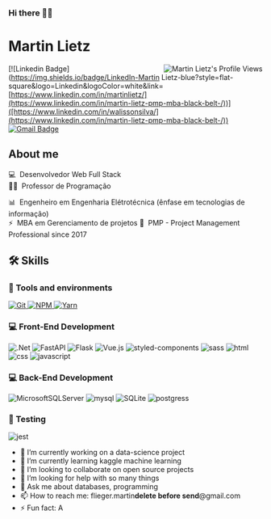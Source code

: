 ### Hi there 👋✨
# Martin Lietz

<img align="right" src="https://komarev.com/ghpvc/?username=martinlietz" alt="Martin Lietz's Profile Views" />

[![Linkedin Badge](https://img.shields.io/badge/LinkedIn-Martin Lietz-blue?style=flat-square&logo=Linkedin&logoColor=white&link=[https://www.linkedin.com/in/martinlietz/](https://www.linkedin.com/in/martin-lietz-pmp-mba-black-belt-/))]([https://www.linkedin.com/in/walissonsilva/](https://www.linkedin.com/in/martin-lietz-pmp-mba-black-belt-/)) 
[![Gmail Badge](https://img.shields.io/badge/flieger.martin@gmail.com-c14438?style=flat-square&logo=Gmail&logoColor=white&link=mailto:flieger.martin@gmail.com)](mailto:flieger.martin@gmail.com)

<!--![Martin Lietz's github stats](https://github-readme-stats.vercel.app/api?username=martinlietz&show_icons=true&theme=tokyonight)-->

## About me

💻 &nbsp;Desenvolvedor Web Full Stack  
👨‍🏫 &nbsp;Professor de Programação  
<!--🆙 &nbsp;Cerficado pela AWS (Cloud Practitioner)  -->
📊 &nbsp;Engenheiro em Engenharia Elétrotécnica (ênfase em tecnologias de informação)  
⚡ &nbsp;MBA em Gerenciamento de projetos
🎥 &nbsp;PMP - Project Management Professional since 2017

<!--
## Experiência Profissional

💻 &nbsp;[Set/2020 - Presente] Desenvolvedor Web Full Stack na Let's Code  
👨‍🏫 &nbsp;[Set/2020 - Presente] Professor na Let's Code (Web Full Stack e Data Science)  
👨‍🏫 &nbsp;[Mar/2020 - Jul/2020] Professor na Kronos Nexus  
-->
## 🛠️ Skills

### :wrench: Tools and environments

<!-- GIT -->
<a href="#">
      <img alt="Git" src="https://img.shields.io/badge/Git-F05032.svg?style=for-the-badge&logo=git&logoColor=white" />
</a>
<!-- C# -->
<a href="#">
      <img alt="NPM" src="https://img.shields.io/badge/NPM-CB3837.svg?style=for-the-badge&logo=npm&logoColor=white" />
</a>
<!-- SQL -->
<a href="#">
      <img alt="Yarn" src="https://img.shields.io/badge/Yarn-2C8EBB.svg?style=for-the-badge&logo=yarn&logoColor=white" />
</a>



### :computer: Front-End Development
![.Net](https://img.shields.io/badge/.NET-5C2D91?style=for-the-badge&logo=.net&logoColor=white)
![FastAPI](https://img.shields.io/badge/FastAPI-005571?style=for-the-badge&logo=fastapi)
![Flask](https://img.shields.io/badge/flask-%23000.svg?style=for-the-badge&logo=flask&logoColor=white)
![Vue.js](https://img.shields.io/badge/vuejs-%2335495e.svg?style=for-the-badge&logo=vuedotjs&logoColor=%234FC08D)
![styled-components](https://img.shields.io/badge/styled_components-DB7093?style=for-the-badge&logo=styled-components&logoColor=white)
![sass](https://img.shields.io/badge/Sass-CF649A?style=for-the-badge&logo=sass&logoColor=white)
![html](https://img.shields.io/badge/HTML5-E34F26?style=for-the-badge&logo=html5&logoColor=white)
![css](https://img.shields.io/badge/CSS3-1572B6?style=for-the-badge&logo=css3&logoColor=white)
![javascript](https://img.shields.io/badge/JavaScript-F7DF1E?style=for-the-badge&logo=javascript&logoColor=black)


### :computer: Back-End Development

![MicrosoftSQLServer](https://img.shields.io/badge/Microsoft%20SQL%20Sever-CC2927?style=for-the-badge&logo=microsoft%20sql%20server&logoColor=white)
![mysql](https://img.shields.io/badge/MySQL-00000F?style=for-the-badge&logo=mysql&logoColor=white)
![SQLite](https://img.shields.io/badge/sqlite-%2307405e.svg?style=for-the-badge&logo=sqlite&logoColor=white)
![postgress](https://img.shields.io/badge/PostgreSQL-316192?style=for-the-badge&logo=postgresql&logoColor=white)



### 🧪 Testing

![jest](https://img.shields.io/badge/Jest-C21325?style=for-the-badge&logo=jest&logoColor=white)
- 🔭 I’m currently working on a data-science project
- 🌱 I’m currently learning kaggle machine learning
- 👯 I’m looking to collaborate on open source projects
- 🤔 I’m looking for help with so many things
- 💬 Ask me about databases, programming
- 📫 How to reach me: flieger.martin**delete before send**@gmail.com
- ⚡ Fun fact: A 
<!--
**martinlietz/martinlietz** is a ✨ _special_ ✨ repository because its `README.md` (this file) appears on your GitHub profile.

Here are some ideas to get you started:

- 🔭 I’m currently working on ...
- 🌱 I’m currently learning ...
- 👯 I’m looking to collaborate on ...
- 🤔 I’m looking for help with ...
- 💬 Ask me about ...
- 📫 How to reach me: ...
- 😄 Pronouns: ...
- ⚡ Fun fact: ...
-->
